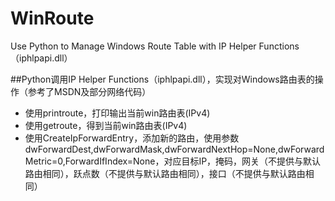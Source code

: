# WinRoute
Use Python to Manage Windows Route Table with IP Helper Functions（iphlpapi.dll）

##Python调用IP Helper Functions（iphlpapi.dll），实现对Windows路由表的操作（参考了MSDN及部分网络代码）
- 使用printroute，打印输出当前win路由表(IPv4)
- 使用getroute，得到当前win路由表(IPv4)
- 使用CreateIpForwardEntry，添加新的路由，使用参数dwForwardDest,dwForwardMask,dwForwardNextHop=None,dwForwardMetric=0,ForwardIfIndex=None，对应目标IP，掩码，网关（不提供与默认路由相同），跃点数（不提供与默认路由相同），接口（不提供与默认路由相同）



